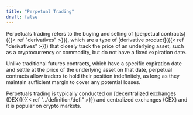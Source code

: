 ```yaml
---
title: "Perpetual Trading"
draft: false
---
```


Perpetuals trading refers to the buying and selling of [perpetual contracts]({{< ref "derivatives" >}}), which are a type of [derivative product]({{< ref "derivatives" >}}) that closely track the price of an underlying asset, such as a cryptocurrency or commodity, but do not have a fixed expiration date.

Unlike traditional futures contracts, which have a specific expiration date and settle at the price of the underlying asset on that date, perpetual contracts allow traders to hold their position indefinitely, as long as they maintain sufficient margin to cover any potential losses.

Perpetuals trading is typically conducted on [decentralized exchanges (DEX)]({{< ref "../definition/defi" >}}) and centralized exchanges (CEX) and it is popular on crypto markets.